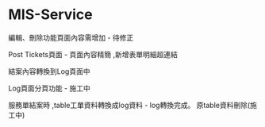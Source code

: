 # MIS-Service

編輯、刪除功能頁面內容需增加 - 待修正

Post Tickets頁面 - 頁面內容精簡 ,新增表單明細超連結

結案內容轉換到Log頁面中

Log頁面分頁功能 - 施工中

服務單結案時 ,table工單資料轉換成log資料 - log轉換完成。 原table資料刪除(施工中)
